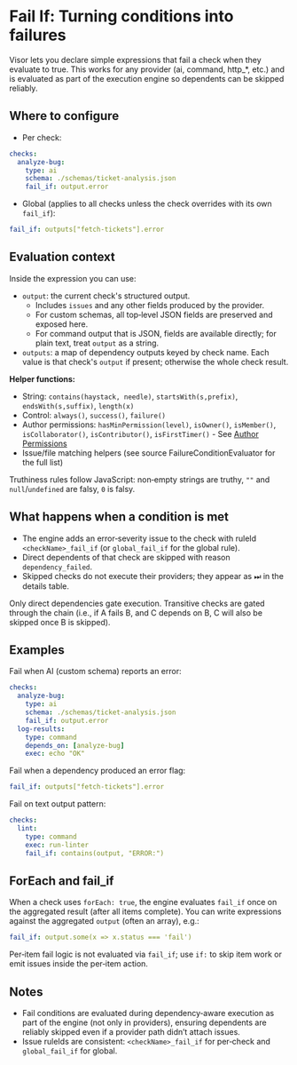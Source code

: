 # Fail If: Turning conditions into failures

Visor lets you declare simple expressions that fail a check when they evaluate to true. This works for any provider (ai, command, http_*, etc.) and is evaluated as part of the execution engine so dependents can be skipped reliably.

## Where to configure

- Per check:

```yaml
checks:
  analyze-bug:
    type: ai
    schema: ./schemas/ticket-analysis.json
    fail_if: output.error
```

- Global (applies to all checks unless the check overrides with its own `fail_if`):

```yaml
fail_if: outputs["fetch-tickets"].error
```

## Evaluation context

Inside the expression you can use:

- `output`: the current check's structured output.
  - Includes `issues` and any other fields produced by the provider.
  - For custom schemas, all top‑level JSON fields are preserved and exposed here.
  - For command output that is JSON, fields are available directly; for plain text, treat `output` as a string.
- `outputs`: a map of dependency outputs keyed by check name. Each value is that check's `output` if present; otherwise the whole check result.

**Helper functions:**
- String: `contains(haystack, needle)`, `startsWith(s,prefix)`, `endsWith(s,suffix)`, `length(x)`
- Control: `always()`, `success()`, `failure()`
- Author permissions: `hasMinPermission(level)`, `isOwner()`, `isMember()`, `isCollaborator()`, `isContributor()`, `isFirstTimer()` - See [Author Permissions](./author-permissions.md)
- Issue/file matching helpers (see source FailureConditionEvaluator for the full list)

Truthiness rules follow JavaScript: non‑empty strings are truthy, `""` and `null`/`undefined` are falsy, `0` is falsy.

## What happens when a condition is met

- The engine adds an error‑severity issue to the check with ruleId `<checkName>_fail_if` (or `global_fail_if` for the global rule).
- Direct dependents of that check are skipped with reason `dependency_failed`.
- Skipped checks do not execute their providers; they appear as ⏭ in the details table.

Only direct dependencies gate execution. Transitive checks are gated through the chain (i.e., if A fails B, and C depends on B, C will also be skipped once B is skipped).

## Examples

Fail when AI (custom schema) reports an error:

```yaml
checks:
  analyze-bug:
    type: ai
    schema: ./schemas/ticket-analysis.json
    fail_if: output.error
  log-results:
    type: command
    depends_on: [analyze-bug]
    exec: echo "OK"
```

Fail when a dependency produced an error flag:

```yaml
fail_if: outputs["fetch-tickets"].error
```

Fail on text output pattern:

```yaml
checks:
  lint:
    type: command
    exec: run-linter
    fail_if: contains(output, "ERROR:")
```

## ForEach and fail_if

When a check uses `forEach: true`, the engine evaluates `fail_if` once on the aggregated result (after all items complete). You can write expressions against the aggregated `output` (often an array), e.g.:

```yaml
fail_if: output.some(x => x.status === 'fail')
```

Per‑item fail logic is not evaluated via `fail_if`; use `if:` to skip item work or emit issues inside the per‑item action.

## Notes

- Fail conditions are evaluated during dependency‑aware execution as part of the engine (not only in providers), ensuring dependents are reliably skipped even if a provider path didn’t attach issues.
- Issue ruleIds are consistent: `<checkName>_fail_if` for per‑check and `global_fail_if` for global.

